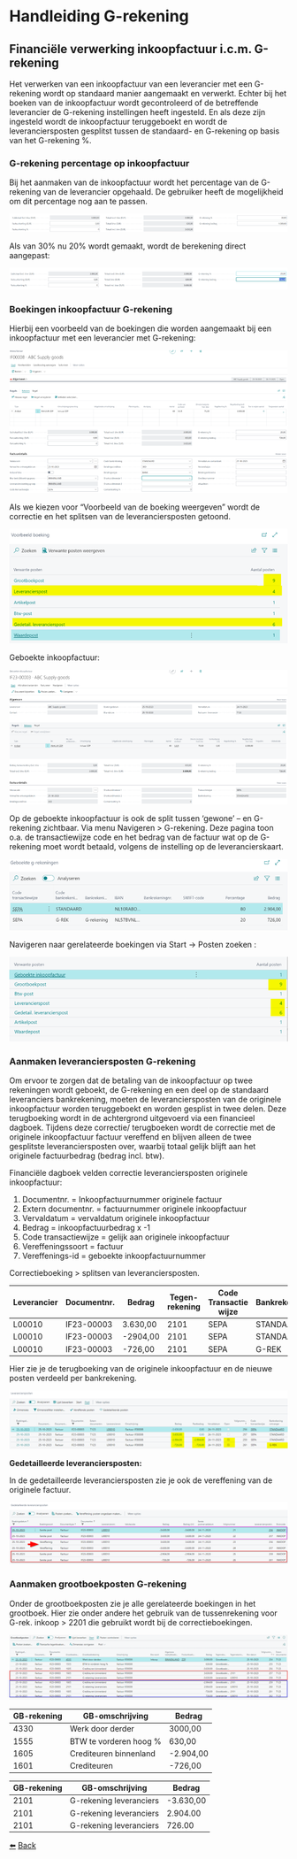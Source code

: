 # Handleiding G-rekening

## Financiële verwerking inkoopfactuur i.c.m. G-rekening

Het verwerken van een inkoopfactuur van een leverancier met een G-rekening wordt op standaard manier aangemaakt en verwerkt. Echter bij het boeken van de inkoopfactuur wordt gecontroleerd of de betreffende leverancier de G-rekening instellingen heeft ingesteld. En als deze zijn ingesteld wordt de inkoopfactuur teruggeboekt en wordt de leveranciersposten gesplitst tussen de standaard- en G-rekening op basis van het G-rekening %.

### G-rekening percentage op inkoopfactuur

Bij het aanmaken van de inkoopfactuur wordt het percentage van de G-rekening van de leverancier opgehaald.
De gebruiker heeft de mogelijkheid om dit percentage nog aan te passen.

![Aanpassing inkoopfactuur voorbeeld](../images/financiele-vw-inkoopfactuur/aanpassing-inkoopfactuur.png)

Als van 30% nu 20% wordt gemaakt, wordt de berekening direct aangepast:

![Aanpassing inkoopfactuur voorbeeld](../images/financiele-vw-inkoopfactuur/aanpassing-inkoopfactuur2.png)

### Boekingen inkoopfactuur G-rekening

Hierbij een voorbeeld van de boekingen die worden aangemaakt bij een inkoopfactuur met een leverancier met G-rekening:

![Inkoopfactuur voorbeeld](../images/financiele-vw-inkoopfactuur/inkoopfactuur-voorbeeld.png)

Als we kiezen voor “Voorbeeld van de boeking weergeven” wordt de correctie en het splitsen van de leveranciersposten getoond.

![Voorbeeld boeking](../images/financiele-vw-inkoopfactuur/voorbeeld-boeking.png)

Geboekte inkoopfactuur:

![Geboekte inkoopfactuur voorbeeld](../images/financiele-vw-inkoopfactuur/geboekte-inkoopfactuur-voorbeeld.png)

Op de geboekte inkoopfactuur is ook de split tussen ‘gewone’ – en G-rekening zichtbaar. Via menu Navigeren > G-rekening. Deze pagina toon o.a. de transactiewijze code en het bedrag van de factuur wat op de G-rekening moet wordt betaald, volgens de instelling op de leverancierskaart.

![Geboekte G-rekeningen](../images/financiele-vw-inkoopfactuur/geboekte-grekeningen.png)

Navigeren naar gerelateerde boekingen via Start -> Posten zoeken :

![Posten zoeken](../images/financiele-vw-inkoopfactuur/posten-zoeken.png)

### Aanmaken leveranciersposten G-rekening

Om ervoor te zorgen dat de betaling van de inkoopfactuur op twee rekeningen wordt geboekt, de G-rekening en een deel op de standaard leveranciers bankrekening, moeten de leveranciersposten van de originele inkoopfactuur worden teruggeboekt en worden gesplist in twee delen. Deze terugboeking wordt in de achtergrond uitgevoerd via een financieel dagboek.
Tijdens deze correctie/ terugboeken wordt de correctie met de originele inkoopfactuur factuur vereffend en blijven alleen de twee gesplitste leveranciersposten over, waarbij totaal gelijk blijft aan het originele factuurbedrag (bedrag incl. btw).

Financiële dagboek velden correctie leveranciersposten originele inkoopfactuur:
1.	Documentnr. = Inkoopfactuurnummer originele factuur
2.	Extern documentnr. = factuurnummer originele inkoopfactuur
3.	Vervaldatum = vervaldatum originele inkoopfactuur
4.	Bedrag = inkoopfactuurbedrag x -1
5.	Code transactiewijze = gelijk aan originele inkoopfactuur
6.	Vereffeningssoort = factuur
7.	Vereffenings-id = geboekte inkoopfactuurnummer

Correctieboeking > splitsen van leveranciersposten.

| **Leverancier**  | **Documentnr.** | **Bedrag** | **Tegen- rekening** | **Code Transactie wijze** | **Bankrekening** | **Vereffenings-id** |
| ------------- | ------------- | ----------- | ----------- | ----------- | ----------- | ----------- |
| L00010 | IF23-00003 | 3.630,00 | 2101 | SEPA | STANDAARD | IF23-00003 |
| L00010 | IF23-00003 | -2904,00 | 2101 | SEPA | STANDAARD | |
| L00010 | IF23-00003 | -726,00 | 2101 | SEPA | G-REK | |

Hier zie je de terugboeking van de originele inkoopfactuur en de nieuwe posten verdeeld per bankrekening.

![Verdeling leveranciersposten](../images/financiele-vw-inkoopfactuur/verdeling-leveranciersposten.png)

**Gedetailleerde leveranciersposten:**

In de gedetailleerde leveranciersposten zie je ook de vereffening van de originele factuur.

![Gedetailleerde leveranciersposten](../images/financiele-vw-inkoopfactuur/gedetailleerde-leveranciersposten.png)

###	Aanmaken grootboekposten G-rekening
Onder de grootboekposten zie je alle gerelateerde boekingen in het grootboek. Hier zie onder andere het gebruik van de tussenrekening voor G-rek. inkoop > 2201 die gebruikt wordt bij de correctieboekingen.

![Aanmaken grootboekposten](../images/financiele-vw-inkoopfactuur/aanmaken-grootboekposten.png)

| **GB-rekening** | **GB-omschrijving** | **Bedrag** |
| --------------- | ------------------- | ---------- |
| 4330 | Werk door derder | 3000,00 |
| 1555 | BTW te vorderen hoog % | 630,00 |
| 1605 | Crediteuren binnenland | -2.904,00 |
| 1601 | Crediteuren | -726,00 |

| **GB-rekening** | **GB-omschrijving** | **Bedrag** |
| --------------- | ------------------- | ---------- |
| 2101 | G-rekening leveranciers | -3.630,00 |
| 2101 | G-rekening leveranciers | 2.904.00 |
| 2101 | G-rekening leveranciers | 726.00 |

[:arrow_left:](../README.md) [Back](../README.md)